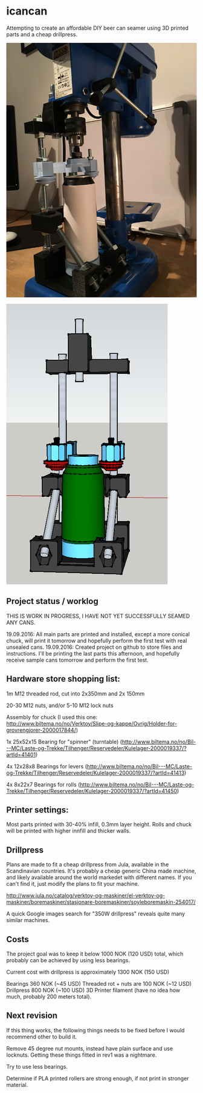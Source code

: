 # icancan
Attempting to create an affordable DIY beer can seamer using 3D printed parts and a cheap drillpress.

![machine](https://raw.githubusercontent.com/malbrigt/icancan/master/CompletedMachine_rev1.jpg "Completed Machine")

![3d model](https://raw.githubusercontent.com/malbrigt/icancan/master/CompleteModel_rev1.png "3D Model")

## Project status / worklog

THIS IS WORK IN PROGRESS, I HAVE NOT YET SUCCESSFULLY SEAMED ANY CANS.

19.09.2016: All main parts are printed and installed, except a more conical chuck, will print it tomorrow and hopefully perform the first test with real unsealed cans.
19.09.2016: Created project on github to store files and instructions. I'll be printing the last parts this afternoon, and hopefully receive sample cans tomorrow and perform the first test.



## Hardware store shopping list:

1m M12 threaded rod, cut into 2x350mm and 2x 150mm

20-30 M12 nuts, and/or 5-10 M12 lock nuts

Assembly for chuck (I used this one: http://www.biltema.no/no/Verktoy/Slipe-og-kappe/Ovrig/Holder-for-grovrengjorer-2000017844/)

1x 25x52x15 Bearing for "spinner" (turntable) (http://www.biltema.no/no/Bil---MC/Laste-og-Trekke/Tilhenger/Reservedeler/Kulelager-2000019337/?artId=41401)

4x 12x28x8 Bearings for levers (http://www.biltema.no/no/Bil---MC/Laste-og-Trekke/Tilhenger/Reservedeler/Kulelager-2000019337/?artId=41413)

4x 8x22x7 Bearings for rolls (http://www.biltema.no/no/Bil---MC/Laste-og-Trekke/Tilhenger/Reservedeler/Kulelager-2000019337/?artId=41450)

## Printer settings:
Most parts printed with 30-40% infill, 0.3mm layer height.
Rolls and chuck will be printed with higher innfill and thicker walls.

## Drillpress
Plans are made to fit a cheap drillpress from Jula, available in the Scandinavian countries. It's probably a cheap generic China made machine, and likely available around the world markedet with different names. If you can't find it, just modify the plans to fit your machine.

http://www.jula.no/catalog/verktoy-og-maskiner/el-verktoy-og-maskiner/boremaskiner/stasjonare-boremaskiner/soyleboremaskin-254017/

A quick Google images search for "350W drillpress" reveals quite many similar machines.

## Costs
The project goal was to keep it below 1000 NOK (120 USD) total, which probably can be achieved by using less bearings.

Current cost with drillpress is approximately 1300 NOK (150 USD)

Bearings 360 NOK (~45 USD)
Threaded rot + nuts are 100 NOK (~12  USD)
Drillpress 800 NOK (~100 USD)
3D Printer filament (have no idea how much, probably 200 meters total).


## Next revision
If this thing works, the following things needs to be fixed before I would recommend other to build it.

   Remove 45 degree nut mounts, instead have plain surface and use locknuts. Getting these things fitted in rev1 was a nightmare.
   
   Try to use less bearings.
   
   Determine if PLA printed rollers are strong enough, if not print in stronger material.
